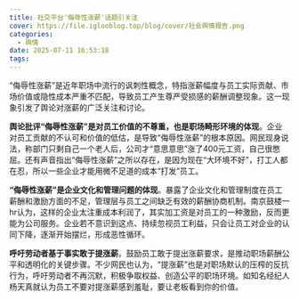 ```yaml
---
title: 社交平台'侮辱性涨薪'话题引关注
cover: https://file.iglooblog.top/blog/cover/社会舆情报告.png
categories:
  - 舆情
date: 2025-07-11 16:53:18
tags:
---
```


“侮辱性涨薪”是近年职场中流行的讽刺性概念，特指涨薪幅度与员工实际贡献、市场价值或隐性成本严重不匹配，导致员工产生尊严受损感的薪酬调整现象。这一现象引发了舆论对涨薪的广泛关注和讨论。

**舆论批评“侮辱性涨薪”是对员工价值的不尊重，也是职场畸形环境的体现**。企业对员工贡献的不认可和价值的低估，是导致“侮辱性涨薪”的根本原因。网民现身说法，称部门只剩自己一个老人后，公司才“意思意思”涨了400元工资，自己很憋屈。还有声音指出“侮辱性涨薪”之所以存在，是因为现在“大环境不好”，打工人都在忍，所以一些企业才能用微不足道的成本“打发”员工。

**“侮辱性涨薪”是企业文化和管理问题的体现**。暴露了企业文化和管理制度在员工薪酬和激励方面的不足，管理层与员工之间缺乏有效的薪酬协商机制。南京鼓楼一hr认为，这样的企业太注重成本利润了，其实加工资是对员工的一种激励，反而更能为公司服务。企业若不意识到这点、持续忽视员工利益，只会让员工对企业的认同下降，逐渐开始摆烂，形成恶性循环。

**呼吁劳动者基于事实敢于提涨薪**。鼓励员工敢于提出涨薪要求，是推动职场薪酬公平和透明化的关键步骤。不少网民也认为，“提涨薪”也是对职场默认的压榨的反抗行为，呼吁劳动者不再沉默，积极争取权益、创造公平的职场环境。如知名经纪人杨天真就认为员工不要对提涨薪感到羞耻，要让老板看到你的价值。

 

